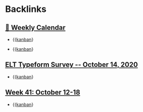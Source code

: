 
# Backlinks
## [  📅  Weekly Calendar](<  📅  Weekly Calendar.md>)
- {{[kanban](<kanban.md>)}

- {{[kanban](<kanban.md>)}

## [ELT Typeform Survey -- October 14, 2020](<ELT Typeform Survey -- October 14, 2020.md>)
- {{[kanban](<kanban.md>)}

## [Week 41: October 12-18](<Week 41: October 12-18.md>)
- {{[kanban](<kanban.md>)}

